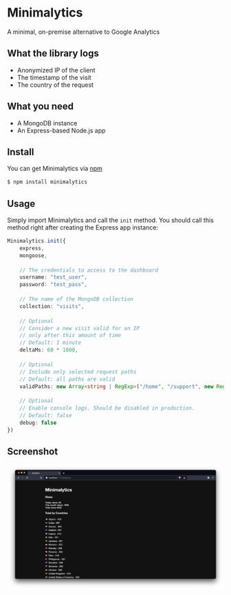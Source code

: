 # Minimalytics

A minimal, on-premise alternative to Google Analytics

## What the library logs

-   Anonymized IP of the client
-   The timestamp of the visit
-   The country of the request

## What you need

-   A MongoDB instance
-   An Express-based Node.js app

## Install

You can get Minimalytics via [npm](https://npmjs.com)

```bash
$ npm install minimalytics
```

## Usage

Simply import Minimalytics and call the `init` method.
You should call this method right after creating the Express app instance:

```ts
Minimalytics.init({
    express,
    mongoose,

    // The credentials to access to the dashboard
    username: "test_user",
    password: "test_pass",

    // The name of the MongoDB collection
    collection: "visits",

    // Optional
    // Consider a new visit valid for an IP
    // only after this amount of time
    // Default: 1 minute
    deltaMs: 60 * 1000,

    // Optional
    // Include only selected request paths
    // Default: all paths are valid
    validPaths: new Array<string | RegExp>("/home", "/support", new RegExp("/sample/")),

    // Optional
    // Enable console logs. Should be disabled in production.
    // Default: false
    debug: false
})
```

## Screenshot

![Minimalytics Screenshot](/screenshot/screenshot.png?raw=true)
